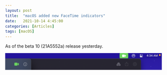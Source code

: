 ```yaml
---
layout: post
title:  "macOS added new FaceTime indicators"
date:   2021-10-14 4:45:00
categories: [Articles]
tags: [macOS]
---
```


As of the beta 10 (21A5552a) release yesterday.

![facetime_indicator.png](/assets/img/2021/10/facetime_indicator.png)
